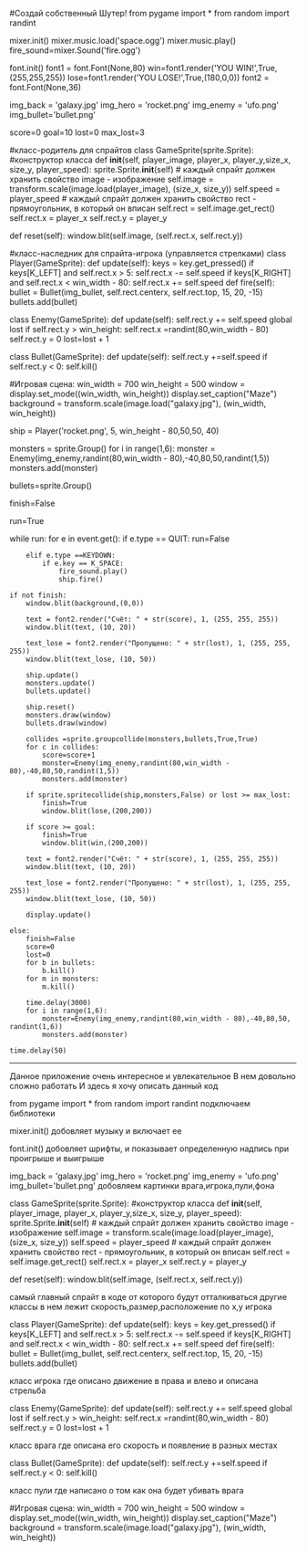 
#Создай собственный Шутер!
from pygame import *
from random import randint

mixer.init()
mixer.music.load('space.ogg')
mixer.music.play()
fire_sound=mixer.Sound('fire.ogg')

font.init()
font1 = font.Font(None,80)
win=font1.render('YOU WIN!',True,(255,255,255))
lose=font1.render('YOU LOSE!',True,(180,0,0))
font2 = font.Font(None,36)


img_back = 'galaxy.jpg'
img_hero = 'rocket.png'
img_enemy = 'ufo.png'
img_bullet='bullet.png'

score=0
goal=10
lost=0
max_lost=3

#класс-родитель для спрайтов
class GameSprite(sprite.Sprite):
   #конструктор класса
   def __init__(self, player_image, player_x, player_y,size_x, size_y, player_speed):
       sprite.Sprite.__init__(self)
       # каждый спрайт должен хранить свойство image - изображение
       self.image = transform.scale(image.load(player_image), (size_x, size_y))
       self.speed = player_speed
       # каждый спрайт должен хранить свойство rect - прямоугольник, в который он вписан
       self.rect = self.image.get_rect()
       self.rect.x = player_x
       self.rect.y = player_y


   def reset(self):
       window.blit(self.image, (self.rect.x, self.rect.y))

    
#класс-наследник для спрайта-игрока (управляется стрелками)
class Player(GameSprite):
    def update(self):
        keys = key.get_pressed()
        if keys[K_LEFT] and self.rect.x > 5:
            self.rect.x -= self.speed
        if keys[K_RIGHT] and self.rect.x < win_width - 80:
            self.rect.x += self.speed
    def fire(self):
        bullet = Bullet(img_bullet, self.rect.centerx, self.rect.top, 15, 20, -15)
        bullets.add(bullet)

class Enemy(GameSprite):
    def update(self):
        self.rect.y += self.speed
        global lost
        if self.rect.y > win_height:
            self.rect.x =randint(80,win_width - 80)
            self.rect.y = 0
            lost=lost + 1

class Bullet(GameSprite):
    def update(self):
        self.rect.y +=self.speed
        if self.rect.y < 0:
            self.kill()




#Игровая сцена:
win_width = 700
win_height = 500
window = display.set_mode((win_width, win_height))
display.set_caption("Maze")
background = transform.scale(image.load("galaxy.jpg"), (win_width, win_height))

ship = Player('rocket.png', 5, win_height - 80,50,50, 40)

monsters = sprite.Group()
for i in range(1,6):
    monster = Enemy(img_enemy,randint(80,win_width - 80),-40,80,50,randint(1,5))
    monsters.add(monster)

bullets=sprite.Group()

finish=False

run=True

while run:
    for e in event.get():
        if e.type == QUIT:
            run=False
        
        elif e.type ==KEYDOWN:
            if e.key == K_SPACE:
                fire_sound.play()
                ship.fire()
    
    if not finish:
        window.blit(background,(0,0))

        text = font2.render("Счёт: " + str(score), 1, (255, 255, 255))
        window.blit(text, (10, 20))

        text_lose = font2.render("Пропущено: " + str(lost), 1, (255, 255, 255))
        window.blit(text_lose, (10, 50))

        ship.update()
        monsters.update()
        bullets.update()

        ship.reset()
        monsters.draw(window)
        bullets.draw(window)

        collides =sprite.groupcollide(monsters,bullets,True,True)
        for c in collides:
            score=score+1
            monster=Enemy(img_enemy,randint(80,win_width - 80),-40,80,50,randint(1,5))
            monsters.add(monster)
        
        if sprite.spritecollide(ship,monsters,False) or lost >= max_lost:
            finish=True
            window.blit(lose,(200,200))
        
        if score >= goal:
            finish=True
            window.blit(win,(200,200))
        
        text = font2.render("Счёт: " + str(score), 1, (255, 255, 255))
        window.blit(text, (10, 20))

        text_lose = font2.render("Пропущено: " + str(lost), 1, (255, 255, 255))
        window.blit(text_lose, (10, 50))

        display.update()
    
    else:
        finish=False
        score=0
        lost=0
        for b in bullets:
            b.kill()
        for m in monsters:
            m.kill()
        
        time.delay(3000)
        for i in range(1,6):
            monster=Enemy(img_enemy,randint(80,win_width - 80),-40,80,50, randint(1,6))
            monsters.add(monster)

    time.delay(50)

_______________________________________________________________________________________________________________________________________________________
                       
Данное приложение очень интересное и увлекательное 
В нем довольно сложно работать
И здесь я хочу описать данный код


from pygame import *
from random import randint
подключаем библиотеки


mixer.init()
добовляет музыку и включает ее


font.init()
добовляет шрифты, и показывает определенную надпись при проигрыше и выигрыше



img_back = 'galaxy.jpg'
img_hero = 'rocket.png'
img_enemy = 'ufo.png'
img_bullet='bullet.png'
добовляем картинки врага,игрока,пули,фона



class GameSprite(sprite.Sprite):
   #конструктор класса
   def __init__(self, player_image, player_x, player_y,size_x, size_y, player_speed):
       sprite.Sprite.__init__(self)
       # каждый спрайт должен хранить свойство image - изображение
       self.image = transform.scale(image.load(player_image), (size_x, size_y))
       self.speed = player_speed
       # каждый спрайт должен хранить свойство rect - прямоугольник, в который он вписан
       self.rect = self.image.get_rect()
       self.rect.x = player_x
       self.rect.y = player_y


   def reset(self):
       window.blit(self.image, (self.rect.x, self.rect.y))
 
самый главный спрайт в коде от которого будут отталкиваться другие классы
в нем лежит скорость,размер,расположение по x,y игрока



class Player(GameSprite):
    def update(self):
        keys = key.get_pressed()
        if keys[K_LEFT] and self.rect.x > 5:
            self.rect.x -= self.speed
        if keys[K_RIGHT] and self.rect.x < win_width - 80:
            self.rect.x += self.speed
    def fire(self):
        bullet = Bullet(img_bullet, self.rect.centerx, self.rect.top, 15, 20, -15)
        bullets.add(bullet)
        
 класс игрока где описано движение в права и влево и описана стрельба
 
 
 
 class Enemy(GameSprite):
    def update(self):
        self.rect.y += self.speed
        global lost
        if self.rect.y > win_height:
            self.rect.x =randint(80,win_width - 80)
            self.rect.y = 0
            lost=lost + 1
                        
класс врага где описана его скорость и появление в разных местах


class Bullet(GameSprite):
    def update(self):
        self.rect.y +=self.speed
        if self.rect.y < 0:
            self.kill()
            
класс пули где написано о том как она будет убивать врага


#Игровая сцена:
win_width = 700
win_height = 500
window = display.set_mode((win_width, win_height))
display.set_caption("Maze")
background = transform.scale(image.load("galaxy.jpg"), (win_width, win_height))




 



































































